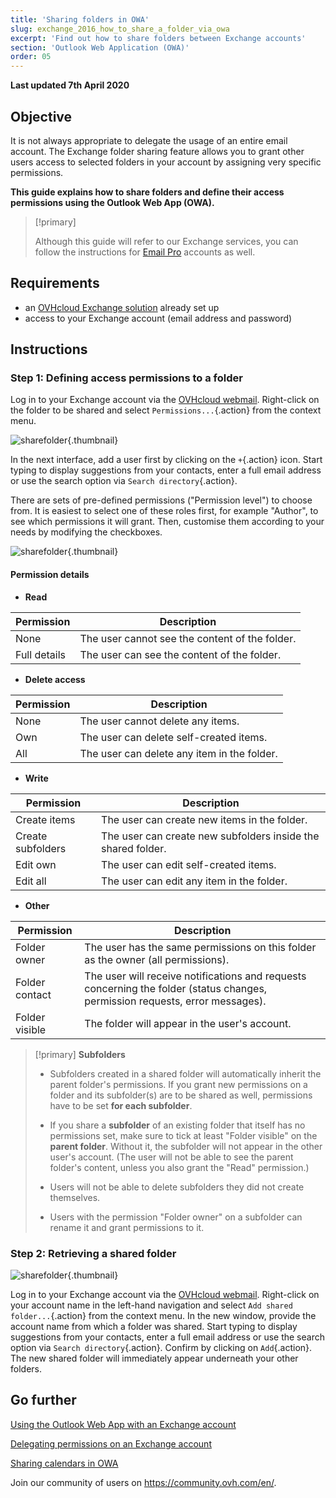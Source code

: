 ```yaml
---
title: 'Sharing folders in OWA'
slug: exchange_2016_how_to_share_a_folder_via_owa
excerpt: 'Find out how to share folders between Exchange accounts'
section: 'Outlook Web Application (OWA)'
order: 05
---
```


**Last updated 7th April 2020**

## Objective

It is not always appropriate to delegate the usage of an entire email account. The Exchange folder sharing feature allows you to grant other users access to selected folders in your account by assigning very specific permissions.

**This guide explains how to share folders and define their access permissions using the Outlook Web App (OWA).**

> [!primary]
>
> Although this guide will refer to our Exchange services, you can follow the instructions for [Email Pro](https://www.ovhcloud.com/en-ie/emails/email-pro/) accounts as well.
>


## Requirements

- an [OVHcloud Exchange solution](https://www.ovhcloud.com/en-ie/emails/hosted-exchange/) already set up
- access to your Exchange account (email address and password)


## Instructions

### Step 1: Defining access permissions to a folder

Log in to your Exchange account via the [OVHcloud webmail](https://www.ovhcloud.com/en-ie/mail). Right-click on the folder to be shared and select `Permissions...`{.action} from the context menu.

![sharefolder](images/exchange-folder-step1.png){.thumbnail}

In the next interface, add a user first by clicking on the `+`{.action} icon. Start typing to display suggestions from your contacts, enter a full email address or use the search option via `Search directory`{.action}.

There are sets of pre-defined permissions ("Permission level") to choose from. It is easiest to select one of these roles first, for example "Author", to see which permissions it will grant. Then, customise them according to your needs by modifying the checkboxes.

![sharefolder](images/exchange-folder-step2aag.gif){.thumbnail}

#### Permission details

- **Read**

|Permission|Description|
|---|---|
|None|The user cannot see the content of the folder.|
|Full details|The user can see the content of the folder.|


- **Delete access**

|Permission|Description|
|---|---|
|None|The user cannot delete any items.|
|Own|The user can delete self-created items.|
|All|The user can delete any item in the folder.|


- **Write**

|Permission|Description|
|---|---|
|Create items|The user can create new items in the folder.|
|Create subfolders|The user can create new subfolders inside the shared folder.|
|Edit own|The user can edit self-created items.|
|Edit all|The user can edit any item in the folder.|


- **Other**

|Permission|Description|
|---|---|
|Folder owner|The user has the same permissions on this folder as the owner (all permissions).|
|Folder contact|The user will receive notifications and requests concerning the folder (status changes, permission requests, error messages).|
|Folder visible|The folder will appear in the user's account.|

> [!primary]
>**Subfolders**
> 
> - Subfolders created in a shared folder will automatically inherit the parent folder's permissions. If you grant new permissions on a folder and its subfolder(s) are to be shared as well, permissions have to be set **for each subfolder**.
> 
> - If you share a **subfolder** of an existing folder that itself has no permissions set, make sure to tick at least "Folder visible" on the **parent folder**. Without it, the subfolder will not appear in the other user's account. (The user will not be able to see the parent folder's content, unless you also grant the "Read" permission.)
> 
> - Users will not be able to delete subfolders they did not create themselves.
> 
> - Users with the permission "Folder owner" on a subfolder can rename it and grant permissions to it.
>


### Step 2: Retrieving a shared folder

![sharefolder](images/exchange-folder-step3.png){.thumbnail}

Log in to your Exchange account via the [OVHcloud webmail](https://www.ovhcloud.com/en-ie/mail). Right-click on your account name in the left-hand navigation and select `Add shared folder...`{.action} from the context menu. In the new window, provide the account name from which a folder was shared. Start typing to display suggestions from your contacts, enter a full email address or use the search option via `Search directory`{.action}. Confirm by clicking on `Add`{.action}. The new shared folder will immediately appear underneath your other folders.


## Go further

[Using the Outlook Web App with an Exchange account](../exchange_2016_outlook_web_app_user_guide)

[Delegating permissions on an Exchange account](../exchange_2013_how_to_grant_full_access_permissions_for_an_account)

[Sharing calendars in OWA](../exchange_2016_how_to_share_calendars_via_owa)

Join our community of users on <https://community.ovh.com/en/>.